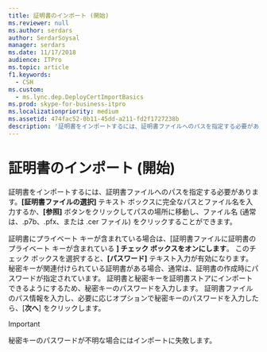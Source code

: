 ```yaml
---
title: 証明書のインポート (開始)
ms.reviewer: null
ms.author: serdars
author: SerdarSoysal
manager: serdars
ms.date: 11/17/2018
audience: ITPro
ms.topic: article
f1.keywords:
  - CSH
ms.custom:
  - ms.lync.dep.DeployCertImportBasics
ms.prod: skype-for-business-itpro
ms.localizationpriority: medium
ms.assetid: 474fac52-0b11-45dd-a211-fd2f1727238b
description: '証明書をインポートするには、証明書ファイルへのパスを指定する必要があります。[証明書ファイルの選択] テキスト ボックスに完全なパスとファイル名を入力するか、[参照] ボタンをクリックしてパスの場所に移動し、ファイル名 (通常は、.p7b、.pfx、または .cer ファイル) をクリックすることができます。'
---
```


# <a name="import-certificate-intro"></a>証明書のインポート (開始)
 
証明書をインポートするには、証明書ファイルへのパスを指定する必要があります。**[証明書ファイルの選択]** テキスト ボックスに完全なパスとファイル名を入力するか、**[参照]** ボタンをクリックしてパスの場所に移動し、ファイル名 (通常は、.p7b、.pfx、または .cer ファイル) をクリックすることができます。
  
証明書にプライベート キーが含まれている場合は、[証明書ファイルに証明書のプライベート キーが含まれている **] チェック ボックスをオンにします**。 このチェック ボックスを選択すると、**[パスワード]** テキスト入力が有効になります。 秘密キーが関連付けられている証明書がある場合、通常は、証明書の作成時にパスワードが指定されています。 証明書と秘密キーを証明書ストアにインポートできるようにするため、秘密キーのパスワードを入力します。 証明書ファイルのパス情報を入力し、必要に応じオプションで秘密キーのパスワードを入力したら、[**次へ**] をクリックします。
  
> [!IMPORTANT]
> 秘密キーのパスワードが不明な場合にはインポートに失敗します。 
  

